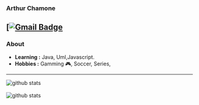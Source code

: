 ### Arthur Chamone
[[![Gmail Badge](https://img.shields.io/badge/-chamonearthur@gmail.com-c14438?style=flat-square&logo=Gmail&logoColor=white&link=mailto:chamonearthur@gmail.com)](mailto:chamonearthur@gmail.com)
---------------------------------------------------------------------------------------------------------------------------------------------------------------------------------
### About

-  **Learning :** Java, Uml,Javascript.
-  **Hobbies :** Gamming 🎮, Soccer, Series, 
---------------------------------------------------------------------------------------------------------------------------------------------------------------------------------

![github stats](https://github-readme-stats.vercel.app/api?username=AChamone1&show_icons=true&theme=tokyonight)
<br></br>
![github stats](https://github-readme-stats.anuraghazra1.vercel.app/api/top-langs/?username=AChamone1&layout=compact&show_icons=true&theme=tokyonight)


